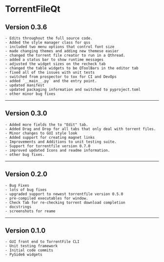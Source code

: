 # TorrentFileQt

## Version 0.3.6

    - Edits throughout the full source code.
    - Added the style manager class for qss
    - included two menu options that control font size
    - made changing themes and adding new themese easier
    - changed the torrent file creator to run in a Qthread.
    - added a status bar to show runtime messages
    - adjusted the widget sizes on the recheck tab
    - changed the table widgets to be QToolBars in the editor tab
    - fixed all of the issues with unit tests
    - switched from prospector to tox for CI and DevOps
    - added `__main__.py` and the entry point.
    - updated manifest
    - updated packaging information and switched to pyproject.toml
    - other minor bug fixes

* * *

## Version 0.3.0

    - Added more fields the to "Edit" tab.
    - Added Drag and Drop for all tabs that only deal with torrent files.
    - Minor changes to GUI style look
    - Added support for creating magnet links
    - Improvements and Additions to unit testing suite.
    - Support for torrentfile version 0.7.0
    - improved updated Icons and readme information.
    - other bug fixes.

* * *

## Version 0.2.0

    - Bug Fixes
    - lots of bug fixes
    - upgraded support to newest torrentfile version 0.5.0
    - pre-compiled executables for window.
    - Check Tab for re-checking torrent download completion
    - docstrings
    - screenshots for reame

* * *

## Version 0.1.0

    - GUI front end to TorrentFile CLI
    - Unit testing framework
    - Initial code commits
    - PySide6 widgets

